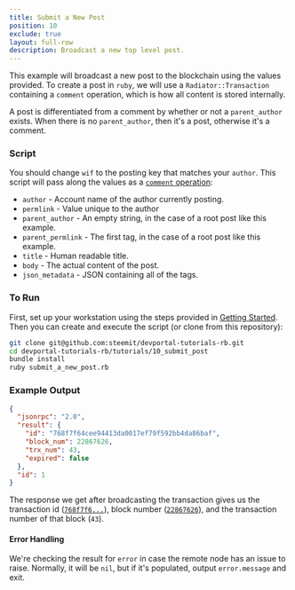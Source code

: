 ```yaml
---
title: Submit a New Post
position: 10
exclude: true
layout: full-row
description: Broadcast a new top level post.
---
```


This example will broadcast a new post to the blockchain using the values provided.  To create a post in `ruby`, we will use a `Radiator::Transaction` containing a `comment` operation, which is how all content is stored internally.

A post is differentiated from a comment by whether or not a `parent_author` exists. When there is no `parent_author`, then it's a post, otherwise it's a comment.

### Script

You should change `wif` to the posting key that matches your `author`.  This script will pass along the values as a [`comment` operation](/apidefinitions/broadcast-ops#broadcast_ops_comment):

* `author` - Account name of the author currently posting.
* `permlink` - Value unique to the author 
* `parent_author` - An empty string, in the case of a root post like this example.
* `parent_permlink` - The first tag, in the case of a root post like this example.
* `title` - Human readable title.
* `body` - The actual content of the post.
* `json_metadata` - JSON containing all of the tags.

### To Run

First, set up your workstation using the steps provided in [Getting Started](https://developers.steem.io/tutorials-ruby/getting_started).  Then you can create and execute the script (or clone from this repository):

```bash
git clone git@github.com:steemit/devportal-tutorials-rb.git
cd devportal-tutorials-rb/tutorials/10_submit_post
bundle install
ruby submit_a_new_post.rb
```

### Example Output

```json
{
  "jsonrpc": "2.0",
  "result": {
    "id": "768f7f64cee94413da0017ef79f592bb4da86baf",
    "block_num": 22867626,
    "trx_num": 43,
    "expired": false
  },
  "id": 1
}
```

The response we get after broadcasting the transaction gives us the transaction id ([`768f7f6...`](https://steemd.com/tx/768f7f64cee94413da0017ef79f592bb4da86baf)), block number ([`22867626`](https://steemd.com/b/22867626)), and the transaction number of that block (`43`).

#### Error Handling

We're checking the result for `error` in case the remote node has an issue to raise.  Normally, it will be `nil`, but if it's populated, output `error.message` and exit.

